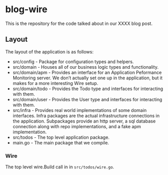 # blog-wire

This is the repository for the code talked about in our XXXX blog post.

## Layout

The layout of the application is as follows:
* src/config - Package for configuration types and helpers.
* src/domain - Houses all of our business logic types and functionality.
* src/domain/apm - Provides an interface for an Application Peformance Monitoring server. We don’t actually set one up in the application, but it makes for a more interesting Wire setup.
* src/domain/todo - Provides the Todo type and interfaces for interacting with them.
* src/domain/user - Provides the User type and interfaces for interacting with them.
* src/infra - Provides real world implementations of some domain interfaces. Infra packages are the actual infrastructure connections in the application. Subpackages provide an http server, a sql database connection along with repo implementations, and a fake apm implementation.
* src/todos - The top level application package.
* main.go - The main package that we compile.

### Wire

The top level wire.Build call in in `src/todos/wire.go`.
